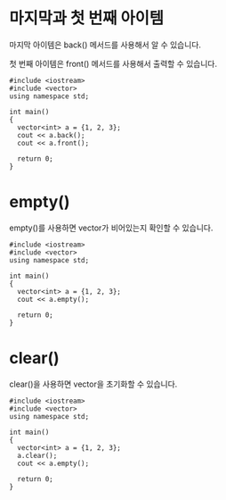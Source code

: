 # 마지막과 첫 번째 아이템
마지막 아이템은 back() 메서드를 사용해서 알 수 있습니다.

첫 번째 아이템은 front() 메서드를 사용해서 출력할 수 있습니다.

```
#include <iostream>
#include <vector>
using namespace std;

int main()
{
  vector<int> a = {1, 2, 3};
  cout << a.back();
  cout << a.front();

  return 0;
}
```

# empty()
empty()를 사용하면 vector가 비어있는지 확인할 수 있습니다.

```
#include <iostream>
#include <vector>
using namespace std;

int main()
{
  vector<int> a = {1, 2, 3};
  cout << a.empty();

  return 0;
}
```

# clear()
clear()을 사용하면 vector을 초기화할 수 있습니다.

```
#include <iostream>
#include <vector>
using namespace std;

int main()
{
  vector<int> a = {1, 2, 3};
  a.clear();
  cout << a.empty();

  return 0;
}
```
